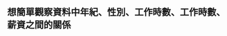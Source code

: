 想簡單觀察資料中年紀、性別、工作時數、工作時數、薪資之間的關係
----------------------------------------------------------------------------------


